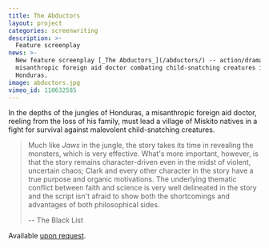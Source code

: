 ```yaml
---
title: The Abductors
layout: project
categories: screenwriting
description: >-
  Feature screenplay
news: >-
  New feature screenplay [_The Abductors_](/abductors/) -- action/drama about a
  misanthropic foreign aid doctor combating child-snatching creatures in remote
  Honduras.
image: abductors.jpg
vimeo_id: 110632585
---
```


In the depths of the jungles of Honduras, a misanthropic foreign aid doctor,
reeling from the loss of his family, must lead a village of Miskito natives in a
fight for survival against malevolent child-snatching creatures.

> Much like _Jaws_ in the jungle, the story takes its time in revealing the
> monsters, which is very effective. What's more important, however, is that
> the story remains character-driven even in the midst of violent, uncertain
> chaos; Clark and every other character in the story have a true purpose and
> organic motivations. The underlying thematic conflict between faith and
> science is very well delineated in the story and the script isn't afraid to
> show both the shortcomings and advantages of both philosophical sides.
>
> -- The Black List

Available [upon request](mailto:hello@paulwrankin.com).
